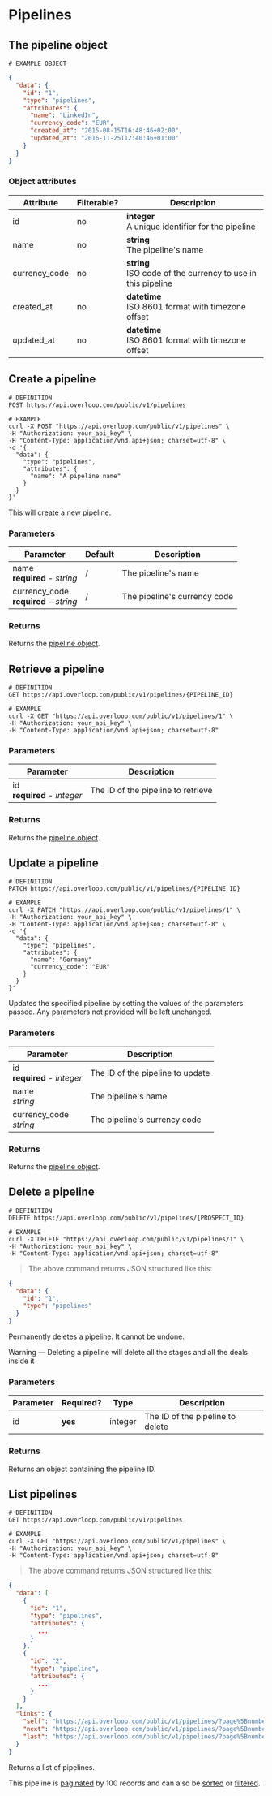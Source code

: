 # Pipelines
## The pipeline object
```
# EXAMPLE OBJECT
```

```json
{
  "data": {
    "id": "1",
    "type": "pipelines",
    "attributes": {
      "name": "LinkedIn",
      "currency_code": "EUR",
      "created_at": "2015-08-15T16:48:46+02:00",
      "updated_at": "2016-11-25T12:40:46+01:00"
    }
  }
}
```

### Object attributes
Attribute | Filterable? | Description
--------- | ----------- | -----------
id | no | **integer** <br />A unique identifier for the pipeline
name | no | **string** <br />The pipeline's name
currency_code | no | **string** <br />ISO code of the currency to use in this pipeline
created_at | no | **datetime** <br />ISO 8601 format with timezone offset
updated_at | no | **datetime** <br />ISO 8601 format with timezone offset


## Create a pipeline
```shell
# DEFINITION
POST https://api.overloop.com/public/v1/pipelines

# EXAMPLE
curl -X POST "https://api.overloop.com/public/v1/pipelines" \
-H "Authorization: your_api_key" \
-H "Content-Type: application/vnd.api+json; charset=utf-8" \
-d '{
  "data": {
    "type": "pipelines",
    "attributes": {
      "name": "A pipeline name"
    }
  }
}'
```

This will create a new pipeline.

### Parameters
Parameter | Default | Description
--------- | ------- | ------------
name<br />**required** - *string* | / | The pipeline's name
currency_code<br />**required** - *string* | / | The pipeline's currency code

### Returns
Returns the [pipeline object](#the-pipeline-object).

## Retrieve a pipeline
```shell
# DEFINITION
GET https://api.overloop.com/public/v1/pipelines/{PIPELINE_ID}

# EXAMPLE
curl -X GET "https://api.overloop.com/public/v1/pipelines/1" \
-H "Authorization: your_api_key" \
-H "Content-Type: application/vnd.api+json; charset=utf-8"
```

### Parameters
Parameter | Description
--------- | -----------
id<br />**required** - *integer* | The ID of the pipeline to retrieve

### Returns
Returns the [pipeline object](#the-pipeline-object).

## Update a pipeline
```shell
# DEFINITION
PATCH https://api.overloop.com/public/v1/pipelines/{PIPELINE_ID}

# EXAMPLE
curl -X PATCH "https://api.overloop.com/public/v1/pipelines/1" \
-H "Authorization: your_api_key" \
-H "Content-Type: application/vnd.api+json; charset=utf-8" \
-d '{
  "data": {
    "type": "pipelines",
    "attributes": {
      "name": "Germany"
      "currency_code": "EUR"
    }
  }
}'
```

Updates the specified pipeline by setting the values of the parameters passed. Any parameters not provided will be left unchanged.

### Parameters
Parameter | Description
--------- | -----------
id<br />**required** - *integer* | The ID of the pipeline to update
name<br />*string* | The pipeline's name
currency_code<br />*string* | The pipeline's currency code

### Returns
Returns the [pipeline object](#the-pipeline-object).

## Delete a pipeline
```shell
# DEFINITION
DELETE https://api.overloop.com/public/v1/pipelines/{PROSPECT_ID}

# EXAMPLE
curl -X DELETE "https://api.overloop.com/public/v1/pipelines/1" \
-H "Authorization: your_api_key" \
-H "Content-Type: application/vnd.api+json; charset=utf-8"
```

> The above command returns JSON structured like this:

```json
{
  "data": {
    "id": "1",
    "type": "pipelines"
  }
}
```

Permanently deletes a pipeline. It cannot be undone.

<aside class="notice">
Warning — Deleting a pipeline will delete all the stages and all the deals inside it
</aside>

### Parameters
Parameter | Required? | Type | Description
--------- | --------- | -----| -----------
id | **yes** | integer | The ID of the pipeline to delete

### Returns
Returns an object containing the pipeline ID.

## List pipelines

```shell
# DEFINITION
GET https://api.overloop.com/public/v1/pipelines

# EXAMPLE
curl -X GET "https://api.overloop.com/public/v1/pipelines" \
-H "Authorization: your_api_key" \
-H "Content-Type: application/vnd.api+json; charset=utf-8"
```

> The above command returns JSON structured like this:

```json
{
  "data": [
    {
      "id": "1",
      "type": "pipelines",
      "attributes": {
        ...
      }
    },
    {
      "id": "2",
      "type": "pipeline",
      "attributes": {
        ...
      }
    }
  ],
  "links": {
    "self": "https://api.overloop.com/public/v1/pipelines/?page%5Bnumber%5D=1&page%5Bsize%5D=100",
    "next": "https://api.overloop.com/public/v1/pipelines/?page%5Bnumber%5D=2&page%5Bsize%5D=100",
    "last": "https://api.overloop.com/public/v1/pipelines/?page%5Bnumber%5D=5&page%5Bsize%5D=100"
  }
}
```

Returns a list of pipelines.

This pipeline is [paginated](#pagination) by 100 records and can also be [sorted](#sorting) or [filtered](#filtering).
